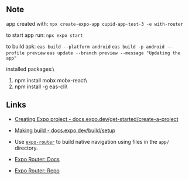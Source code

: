 ## Note 

app created with:
`npx create-expo-app cupid-app-test-3 -e with-router`

to start app run:
`npx expo start`

to build apk: 
`eas build --platform android`
`eas build -p android --profile preview`
`eas update --branch preview --message "Updating the app"`

installed packages:\
1. npm install mobx mobx-react\
2. npm install -g eas-cli\

## Links

- [Creating Expo project - docs.expo.dev/get-started/create-a-project](https://docs.expo.dev/get-started/create-a-project/)

- [Making build - docs.expo.dev/build/setup](https://docs.expo.dev/build/setup/)

- Use [`expo-router`](https://expo.github.io/router) to build native navigation using files in the `app/` directory.

- [Expo Router: Docs](https://expo.github.io/router)

- [Expo Router: Repo](https://github.com/expo/router)
